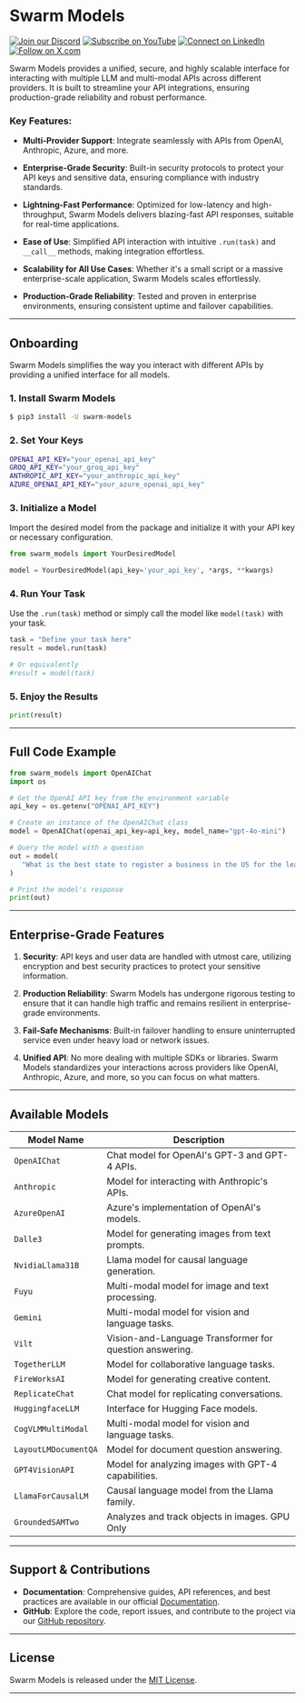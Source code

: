 
# Swarm Models

[![Join our Discord](https://img.shields.io/badge/Discord-Join%20our%20server-5865F2?style=for-the-badge&logo=discord&logoColor=white)](https://discord.gg/agora-999382051935506503) [![Subscribe on YouTube](https://img.shields.io/badge/YouTube-Subscribe-red?style=for-the-badge&logo=youtube&logoColor=white)](https://www.youtube.com/@kyegomez3242) [![Connect on LinkedIn](https://img.shields.io/badge/LinkedIn-Connect-blue?style=for-the-badge&logo=linkedin&logoColor=white)](https://www.linkedin.com/in/kye-g-38759a207/) [![Follow on X.com](https://img.shields.io/badge/X.com-Follow-1DA1F2?style=for-the-badge&logo=x&logoColor=white)](https://x.com/kyegomezb)

Swarm Models provides a unified, secure, and highly scalable interface for interacting with multiple LLM and multi-modal APIs across different providers. It is built to streamline your API integrations, ensuring production-grade reliability and robust performance.

### **Key Features**:

- **Multi-Provider Support**: Integrate seamlessly with APIs from OpenAI, Anthropic, Azure, and more.
  
- **Enterprise-Grade Security**: Built-in security protocols to protect your API keys and sensitive data, ensuring compliance with industry standards.

- **Lightning-Fast Performance**: Optimized for low-latency and high-throughput, Swarm Models delivers blazing-fast API responses, suitable for real-time applications.

- **Ease of Use**: Simplified API interaction with intuitive `.run(task)` and `__call__` methods, making integration effortless.

- **Scalability for All Use Cases**: Whether it's a small script or a massive enterprise-scale application, Swarm Models scales effortlessly.

- **Production-Grade Reliability**: Tested and proven in enterprise environments, ensuring consistent uptime and failover capabilities.

---


## **Onboarding**

Swarm Models simplifies the way you interact with different APIs by providing a unified interface for all models.

### **1. Install Swarm Models**

```bash
$ pip3 install -U swarm-models
```

### **2. Set Your Keys**

```bash
OPENAI_API_KEY="your_openai_api_key"
GROQ_API_KEY="your_groq_api_key"
ANTHROPIC_API_KEY="your_anthropic_api_key"
AZURE_OPENAI_API_KEY="your_azure_openai_api_key"
```

### **3. Initialize a Model**

Import the desired model from the package and initialize it with your API key or necessary configuration.

```python
from swarm_models import YourDesiredModel

model = YourDesiredModel(api_key='your_api_key', *args, **kwargs)
```

### **4. Run Your Task**

Use the `.run(task)` method or simply call the model like `model(task)` with your task.

```python
task = "Define your task here"
result = model.run(task)

# Or equivalently
#result = model(task)
```

### **5. Enjoy the Results**

```python
print(result)
```

---

## **Full Code Example**

```python
from swarm_models import OpenAIChat
import os

# Get the OpenAI API key from the environment variable
api_key = os.getenv("OPENAI_API_KEY")

# Create an instance of the OpenAIChat class
model = OpenAIChat(openai_api_key=api_key, model_name="gpt-4o-mini")

# Query the model with a question
out = model(
   "What is the best state to register a business in the US for the least amount of taxes?"
)

# Print the model's response
print(out)
```

---


## **Enterprise-Grade Features**

1. **Security**: API keys and user data are handled with utmost care, utilizing encryption and best security practices to protect your sensitive information.
   
2. **Production Reliability**: Swarm Models has undergone rigorous testing to ensure that it can handle high traffic and remains resilient in enterprise-grade environments.

3. **Fail-Safe Mechanisms**: Built-in failover handling to ensure uninterrupted service even under heavy load or network issues.

4. **Unified API**: No more dealing with multiple SDKs or libraries. Swarm Models standardizes your interactions across providers like OpenAI, Anthropic, Azure, and more, so you can focus on what matters.

---

## **Available Models**

| Model Name                | Description                                           |
|---------------------------|-------------------------------------------------------|
| `OpenAIChat`              | Chat model for OpenAI's GPT-3 and GPT-4 APIs.       |
| `Anthropic`               | Model for interacting with Anthropic's APIs.         |
| `AzureOpenAI`             | Azure's implementation of OpenAI's models.           |
| `Dalle3`                  | Model for generating images from text prompts.       |
| `NvidiaLlama31B`         | Llama model for causal language generation.           |
| `Fuyu`                    | Multi-modal model for image and text processing.     |
| `Gemini`                  | Multi-modal model for vision and language tasks.     |
| `Vilt`                    | Vision-and-Language Transformer for question answering.|
| `TogetherLLM`             | Model for collaborative language tasks.               |
| `FireWorksAI`             | Model for generating creative content.                |
| `ReplicateChat`           | Chat model for replicating conversations.             |
| `HuggingfaceLLM`          | Interface for Hugging Face models.                    |
| `CogVLMMultiModal`        | Multi-modal model for vision and language tasks.     |
| `LayoutLMDocumentQA`      | Model for document question answering.                |
| `GPT4VisionAPI`           | Model for analyzing images with GPT-4 capabilities.  |
| `LlamaForCausalLM`        | Causal language model from the Llama family.         |
| `GroundedSAMTwo`          | Analyzes and track objects in images. GPU Only        |



---

## **Support & Contributions**

- **Documentation**: Comprehensive guides, API references, and best practices are available in our official [Documentation](https://docs.swarms.world).
- **GitHub**: Explore the code, report issues, and contribute to the project via our [GitHub repository](https://github.com/The-Swarm-Corporation/swarm-models).

---

## **License**

Swarm Models is released under the [MIT License](https://github.com/The-Swarm-Corporation/swarm-models/LICENSE).

---











